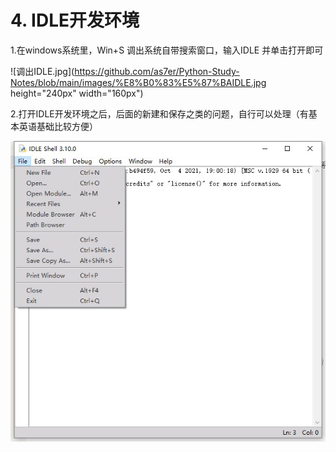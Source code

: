 # 4. IDLE开发环境

1.在windows系统里，Win+S 调出系统自带搜索窗口，输入IDLE 并单击打开即可

![调出IDLE.jpg](https://github.com/as7er/Python-Study-Notes/blob/main/images/%E8%B0%83%E5%87%BAIDLE.jpg height="240px" width="160px")

2.打开IDLE开发环境之后，后面的新建和保存之类的问题，自行可以处理（有基本英语基础比较方便）

![IDLE界面.jpg](https://github.com/as7er/Python-Study-Notes/blob/main/images/IDLE%E7%95%8C%E9%9D%A2.jpg)
